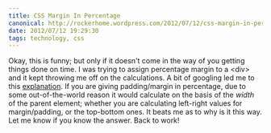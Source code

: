 ```yaml
---
title: CSS Margin In Percentage
canonical: http://rockerhome.wordpress.com/2012/07/12/css-margin-in-percentage/
date: 2012/07/12 19:29:30
tags: technology, css
---
```

Okay, this is funny; but only if it doesn't come in the way of you getting things done on time. I was trying to assign percentage margin to a &lt;div&gt; and it kept throwing me off on the calculations. A bit of googling led me to this [explanation](http://www.mattsnider.com/css-using-percent-for-margin-and-padding/). If you are giving padding/margin in percentage, due to some out-of-the-world reason it would calculate on the basis of the _width_ of the parent element; whether you are calculating left-right values for margin/padding, or the top-bottom ones. It beats me as to why is it this way. Let me know if you know the answer. Back to work!